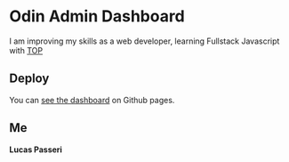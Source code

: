 # Odin Admin Dashboard

I am improving my skills as a web developer, learning Fullstack Javascript with [TOP](https://www.theodinproject.com/lessons/node-path-intermediate-html-and-css-admin-dashboard)

## Deploy

You can [see the dashboard](https://lucaspasseri.github.io/odin-admin-dashboard/) on Github pages.

## Me

**Lucas Passeri**

